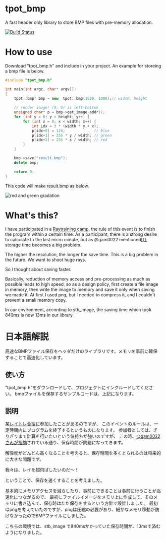 # tpot_bmp
A fast header only library to store BMP files with pre-memory allocation.

[![Build Status](https://travis-ci.com/t-pot/tpot_bmp.svg?branch=master)](https://travis-ci.com/t-pot/tpot_bmp)

# How to use
Download "tpot_bmp.h" and include in your project.
An example for storeing a bmp file is below.

```modified-sample.cpp
#include "tpot_bmp.h"

int main(int argc, char* argv[])
{
	tpot::bmp* bmp = new  tpot::bmp(1920, 1080);// width, height
	
	// render image! (0, 0) is left-bottom
	unsigned char* p = bmp->get_image_addr();
	for (int y = 0; y < height; y++) {
		for (int x = 0; x < width; x++) {
			int idx = 3 * (width * y + x);
			p[idx+0] = 128;             // blue
			p[idx+1] = 256 * y / width; // green
			p[idx+2] = 256 * x / width; // red
		}
	}

	bmp->save("result.bmp");
	delete bmp;

	return 0;
}
```
This code will make result.bmp as below.

![red and green gradation](test/sample.bmp)

# What's this?
I have participated in a [Raytraining camp](https://sites.google.com/site/raytracingcamp5/), the rule of this event is to finish the program within a certain time.
As a participant, there is a strong desire to calculate to the last micro minute, but as @gam0022 mentioned[[1]](https://gam0022.net/blog/2019/09/18/rtcamp7/#png%E3%81%AE%E3%82%A8%E3%83%B3%E3%82%B3%E3%83%BC%E3%83%89%E6%99%82%E9%96%93%E3%81%AE%E7%9F%AD%E7%B8%AE), storage time becomes a big problem.

The higher the resolution, the longer the save time. This is a big problem in the future.
We want to shoot huge rays.

So I thought about saving faster.


Basically, reduction of memory access and pre-processing as much as possible leads to high speed, 
so as a design policy, first create a file image in memory, then write the image to memory and save it only when saving we made it.
At first I used png, but I needed to compress it, and I couldn't prevent a small memory copy.

In our environment, according to stb_image, the saving time which took 840ms is now 13ms in our library.

# 日本語解説
高速なBMPファイル保存をヘッダだけのライブラリです。メモリを事前に確保することで高速化しています。

## 使い方

"tpot_bmp.h"をダウンロードして、プロジェクトにインクルードしてください。
bmpファイルを保存するサンプルコードは、上記になります。

## 説明
某[レイトレ合宿](https://sites.google.com/site/raytracingcamp5/)に参加したことがあるのですが、
このイベントのルールは、一定時間内にプログラムを終了するというものになります。
参加者としては、ぎりぎりまで計算を行いたいという気持ちが強いのですが、
この時、[@gam0022さんが指摘](https://gam0022.net/blog/2019/09/18/rtcamp7/#png%E3%81%AE%E3%82%A8%E3%83%B3%E3%82%B3%E3%83%BC%E3%83%89%E6%99%82%E9%96%93%E3%81%AE%E7%9F%AD%E7%B8%AE)されている通り、保存時間が問題になってきます。

解像度がどんどん高くなることを考えると、保存時間を多くとられるのは将来的に大きな問題です。

我々は、レイを超飛ばしたいのだ～！

ということで、保存を速くすることを考えました。

基本的にメモリアクセスを減らしたり、事前にできることは事前に行うことが高速化につながるので、
最初にファイルイメージをメモリ上に作成して、そのメモリに書き込んで、保存時はただ保存をするという方針で設計しました。
最初はpngを考えていたのですが、pngは圧縮の必要があり、細かなメモリ移動が防げなかったのでBMPファイルにしました。

こちらの環境では、stb_image で840msかかっていた保存時間が、13msで済むようになりました。

